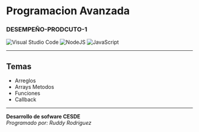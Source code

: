 # Programacion Avanzada
### DESEMPEÑO-PRODCUTO-1
![Visual Studio Code](https://img.shields.io/badge/Visual%20Studio%20Code-0078d7.svg?style=for-the-badge&logo=visual-studio-code&logoColor=white)
![NodeJS](https://img.shields.io/badge/node.js-6DA55F?style=for-the-badge&logo=node.js&logoColor=white)
![JavaScript](https://img.shields.io/badge/javascript-%23323330.svg?style=for-the-badge&logo=javascript&logoColor=%23F7DF1E)
***
## Temas
* Arreglos
* Arrays Metodos
* Funciones
* Callback  
***
**Desarrollo de sofware CESDE**  
*Programado por: Ruddy Rodriguez*

